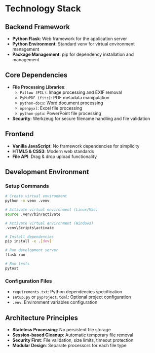 # Technology Stack

## Backend Framework
- **Python Flask**: Web framework for the application server
- **Python Environment**: Standard venv for virtual environment management
- **Package Management**: pip for dependency installation and management

## Core Dependencies
- **File Processing Libraries**:
  - `Pillow (PIL)`: Image processing and EXIF removal
  - `PyMuPDF (fitz)`: PDF metadata manipulation
  - `python-docx`: Word document processing
  - `openpyxl`: Excel file processing
  - `python-pptx`: PowerPoint file processing
- **Security**: Werkzeug for secure filename handling and file validation

## Frontend
- **Vanilla JavaScript**: No framework dependencies for simplicity
- **HTML5 & CSS3**: Modern web standards
- **File API**: Drag & drop upload functionality

## Development Environment

### Setup Commands
```bash
# Create virtual environment
python -m venv .venv

# Activate virtual environment (Linux/Mac)
source .venv/bin/activate

# Activate virtual environment (Windows)
.venv\Scripts\activate

# Install dependencies
pip install -e .[dev]

# Run development server
flask run

# Run tests
pytest
```

### Configuration Files
- `requirements.txt`: Python dependencies specification
- `setup.py` or `pyproject.toml`: Optional project configuration
- `.env`: Environment variables configuration

## Architecture Principles
- **Stateless Processing**: No persistent file storage
- **Session-based Cleanup**: Automatic temporary file removal
- **Security First**: File validation, size limits, timeout protection
- **Modular Design**: Separate processors for each file type